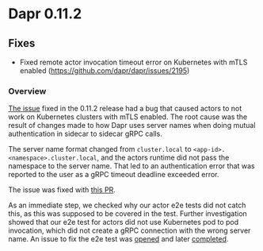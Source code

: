 
# Dapr 0.11.2

## Fixes

* Fixed remote actor invocation timeout error on Kubernetes with mTLS enabled (https://github.com/dapr/dapr/issues/2195)

### Overview
[The issue](https://github.com/dapr/dapr/issues/2195) fixed in the 0.11.2 release had a bug that caused actors to not work on Kubernetes clusters with mTLS enabled. The root cause was the result of changes made to how Dapr uses server names when doing mutual authentication in sidecar to sidecar gRPC calls.

The server name format changed from `cluster.local` to `<app-id>.<namespace>.cluster.local`, and the actors runtime did not pass the namespace to the server name.
That led to an authentication error that was reported to the user as a gRPC timeout deadline exceeded error.

The issue was fixed with [this PR](https://github.com/dapr/dapr/pull/2196).

As an immediate step, we checked why our actor e2e tests did not catch this, as this was supposed to be covered in the test.
Further investigation showed that our e2e test for actors did not use Kubernetes pod to pod invocation, which did not create a gRPC connection with the wrong server name.
An issue to fix the e2e test was [opened](https://github.com/dapr/dapr/issues/2197) and later [completed](https://github.com/dapr/dapr/pull/2199).